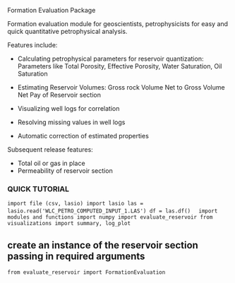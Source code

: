 Formation Evaluation Package

Formation evaluation module for geoscientists, petrophysicists for easy and quick quantitative petrophysical analysis.

Features include:

-   Calculating petrophysical parameters for reservoir quantization:
        Parameters like Total Porosity, Effective Porosity, Water Saturation, Oil Saturation

-   Estimating Reservoir Volumes:
                Gross rock Volume
                Net to Gross Volume
                Net Pay of Reservoir section

-   Visualizing well logs for correlation

-   Resolving missing values in well logs

-   Automatic correction of estimated properties

Subsequent release features:

-   Total oil or gas in place
-   Permeability of reservoir section

### QUICK TUTORIAL

`import file (csv, lasio)
import lasio
las = lasio.read('WLC_PETRO_COMPUTED_INPUT_1.LAS')
df = las.df()
`
`
import modules and functions
import numpy
import evaluate_reservoir
from visualizations import summary, log_plot`

## create an instance of the reservoir section passing in required arguments
`from evaluate_reservoir import FormationEvaluation`


